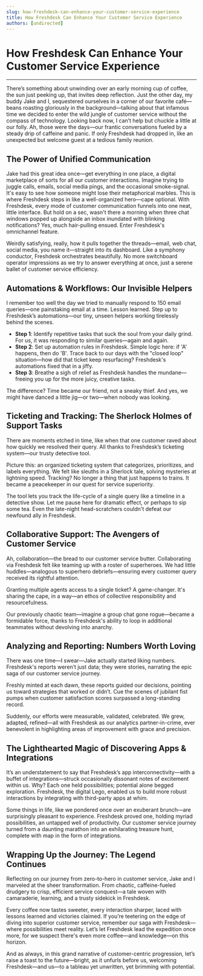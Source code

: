 ```yaml
---
slug: how-freshdesk-can-enhance-your-customer-service-experience
title: How Freshdesk Can Enhance Your Customer Service Experience
authors: [undirected]
---
```



# How Freshdesk Can Enhance Your Customer Service Experience

---

There’s something about unwinding over an early morning cup of coffee, the sun just peeking up, that invites deep reflection. Just the other day, my buddy Jake and I, sequestered ourselves in a corner of our favorite café—beans roasting gloriously in the background—talking about that infamous time we decided to enter the wild jungle of customer service without the compass of technology. Looking back now, I can’t help but chuckle a little at our folly. Ah, those were the days—our frantic conversations fueled by a steady drip of caffeine and panic. If only Freshdesk had dropped in, like an unexpected but welcome guest at a tedious family reunion.

## The Power of Unified Communication

Jake had this great idea once—get everything in one place, a digital marketplace of sorts for all our customer interactions. Imagine trying to juggle calls, emails, social media pings, and the occasional smoke-signal. It's easy to see how someone might lose their metaphorical marbles. This is where Freshdesk steps in like a well-organized hero—cape optional. With Freshdesk, every mode of customer communication funnels into one neat, little interface. But hold on a sec, wasn't there a morning when three chat windows popped up alongside an inbox inundated with blinking notifications? Yes, much hair-pulling ensued. Enter Freshdesk's omnichannel feature.

Weirdly satisfying, really, how it pulls together the threads—email, web chat, social media, you name it—straight into its dashboard. Like a symphony conductor, Freshdesk orchestrates beautifully. No more switchboard operator impressions as we try to answer everything at once, just a serene ballet of customer service efficiency.

## Automations & Workflows: Our Invisible Helpers

I remember too well the day we tried to manually respond to 150 email queries—one painstaking email at a time. Lesson learned. Step up to Freshdesk’s automations—our tiny, unseen helpers working tirelessly behind the scenes.

- **Step 1**: Identify repetitive tasks that suck the soul from your daily grind. For us, it was responding to similar queries—again and again. 
- **Step 2**: Set up automation rules in Freshdesk. Simple logic here: if 'A' happens, then do 'B'. Trace back to our days with the "closed loop" situation—how did that ticket keep resurfacing? Freshdesk's automations fixed that in a jiffy.
- **Step 3**: Breathe a sigh of relief as Freshdesk handles the mundane—freeing you up for the more juicy, creative tasks.

The difference? Time became our friend, not a sneaky thief. And yes, we might have danced a little jig—or two—when nobody was looking.

## Ticketing and Tracking: The Sherlock Holmes of Support Tasks

There are moments etched in time, like when that one customer raved about how quickly we resolved their query. All thanks to Freshdesk’s ticketing system—our trusty detective tool.

Picture this: an organized ticketing system that categorizes, prioritizes, and labels everything. We felt like sleuths in a Sherlock tale, solving mysteries at lightning speed. Tracking? No longer a thing that just happens to trains. It became a peacekeeper in our quest for service superiority.

The tool lets you track the life-cycle of a single query like a timeline in a detective show. Let me pause here for dramatic effect, or perhaps to sip some tea. Even the late-night head-scratchers couldn't defeat our newfound ally in Freshdesk.

## Collaborative Support: The Avengers of Customer Service

Ah, collaboration—the bread to our customer service butter. Collaborating via Freshdesk felt like teaming up with a roster of superheroes. We had little huddles—analogous to superhero debriefs—ensuring every customer query received its rightful attention.

Granting multiple agents access to a single ticket? A game-changer. It's sharing the cape, in a way—an ethos of collective responsibility and resourcefulness.

Our previously chaotic team—imagine a group chat gone rogue—became a formidable force, thanks to Freshdesk's ability to loop in additional teammates without devolving into anarchy. 

## Analyzing and Reporting: Numbers Worth Loving

There was one time—I swear—Jake actually started liking numbers. Freshdesk's reports weren’t just data; they were stories, narrating the epic saga of our customer service journey.

Freshly minted at each dawn, these reports guided our decisions, pointing us toward strategies that worked or didn’t. Cue the scenes of jubilant fist pumps when customer satisfaction scores surpassed a long-standing record.

Suddenly, our efforts were measurable, validated, celebrated. We grew, adapted, refined—all with Freshdesk as our analytics partner-in-crime, ever benevolent in highlighting areas of improvement with grace and precision.

## The Lighthearted Magic of Discovering Apps & Integrations

It’s an understatement to say that Freshdesk’s app interconnectivity—with a buffet of integrations—struck occasionally dissonant notes of excitement within us. Why? Each one held possibilities; potential alone begged exploration. Freshdesk, the digital Lego, enabled us to build more robust interactions by integrating with third-party apps at whim.

Some things in life, like we pondered once over an exuberant brunch—are surprisingly pleasant to experience. Freshdesk proved one, holding myriad possibilities, an untapped well of productivity. Our customer service journey turned from a daunting marathon into an exhilarating treasure hunt, complete with map in the form of integrations.

## Wrapping Up the Journey: The Legend Continues

Reflecting on our journey from zero-to-hero in customer service, Jake and I marveled at the sheer transformation. From chaotic, caffeine-fueled drudgery to crisp, efficient service conquest—a tale woven with camaraderie, learning, and a trusty sidekick in Freshdesk.

Every coffee now tastes sweeter, every interaction sharper, laced with lessons learned and victories claimed. If you’re teetering on the edge of diving into superior customer service, remember our saga with Freshdesk—where possibilities meet reality. Let’s let Freshdesk lead the expedition once more, for we suspect there's even more coffee—and knowledge—on this horizon.

And as always, in this grand narrative of customer-centric progression, let’s raise a toast to the future—bright, as it unfurls before us, welcoming Freshdesk—and us—to a tableau yet unwritten, yet brimming with potential.